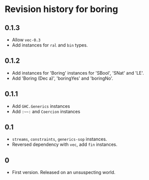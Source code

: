 # Revision history for boring

## 0.1.3

- Allow `vec-0.3`
- Add instances for `ral` and `bin` types.

## 0.1.2

- Add instances for 'Boring' instances for 'SBool', 'SNat' and 'LE'.
- Add 'Boring (Dec a)', 'boringYes' and 'boringNo'.

## 0.1.1

- Add `GHC.Generics` instances
- Add `:~~:` and `Coercion` instances

## 0.1

- `streams`, `constraints`, `generics-sop` instances.
- Reversed dependency with `vec`, add `fin` instances.

## 0

- First version. Released on an unsuspecting world.
